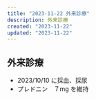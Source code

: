 ```yaml
---
title: "2023-11-22 外来診療"
description: 外来診療
created: "2023-11-22"
updated: "2023-11-22"
---
```


## 外来診療

- 2023/10/10 に採血、採尿
- プレドニン　７mg を維持

